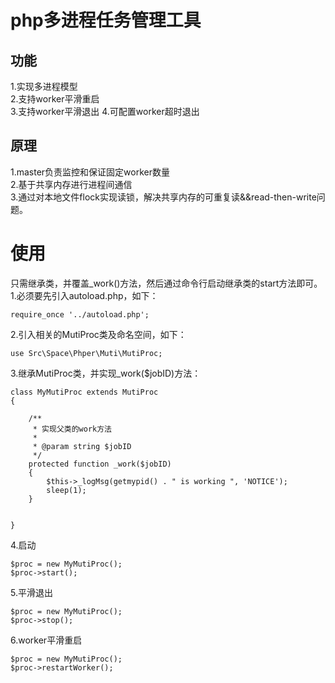 # php多进程任务管理工具   

## 功能    
1.实现多进程模型      
2.支持worker平滑重启    
3.支持worker平滑退出 
4.可配置worker超时退出     

## 原理   
1.master负责监控和保证固定worker数量  
2.基于共享内存进行进程间通信    
3.通过对本地文件flock实现读锁，解决共享内存的可重复读&&read-then-write问题。
    
# 使用    
只需继承类，并覆盖_work()方法，然后通过命令行启动继承类的start方法即可。    
1.必须要先引入autoload.php，如下：  

	require_once '../autoload.php';  
	
2.引入相关的MutiProc类及命名空间，如下：  
	
	use Src\Space\Phper\Muti\MutiProc;  
	
3.继承MutiProc类，并实现_work($jobID)方法：  

	class MyMutiProc extends MutiProc
	{
	
	    /**
	     * 实现父类的work方法
	     * 
	     * @param string $jobID
	     */
	    protected function _work($jobID)
	    {
	        $this->_logMsg(getmypid() . " is working ", 'NOTICE');
	        sleep(1);
	    }
	
	
	}
	
4.启动    

	$proc = new MyMutiProc();
    $proc->start();

5.平滑退出    

	$proc = new MyMutiProc();
    $proc->stop();

6.worker平滑重启    

	$proc = new MyMutiProc();
    $proc->restartWorker();
